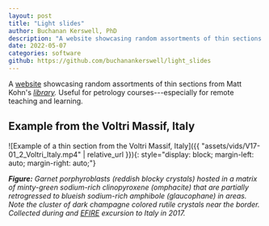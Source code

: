 ```yaml
---
layout: post
title: "Light slides"
author: Buchanan Kerswell, PhD
description: "A website showcasing random assortments of thin sections from Matt Kohn's library"
date: 2022-05-07
categories: software
github: https://github.com/buchanankerswell/light_slides
---
```


A [website](https://buchanankerswell.com/light_slides/) showcasing random assortments of thin sections from Matt Kohn's *[library](https://www.youtube.com/playlist?list=PL8dDgAwuMuPTXCj0MPO_G6jTz4pzXVcZi).* Useful for petrology courses---especially for remote teaching and learning.

## Example from the Voltri Massif, Italy

![Example of a thin section from the Voltri Massif, Italy]({{ "assets/vids/V17-01_2_Voltri_Italy.mp4" | relative_url }}){: style="display: block; margin-left: auto; margin-right: auto;"}

***Figure:*** *Garnet porphyroblasts (reddish blocky crystals) hosted in a matrix of minty-green sodium-rich clinopyroxene (omphacite) that are partially retrogressed to blueish sodium-rich amphibole (glaucophane) in areas. Note the cluster of dark champagne colored rutile crystals near the border. Collected during and [EFIRE](http://www.geoprisms.org/exterra/e-fire/) excursion to Italy in 2017.*
